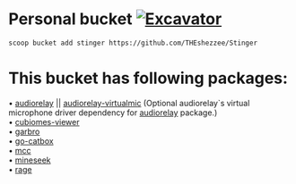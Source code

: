 # Personal bucket [![Excavator](https://github.com/THEshezzee/Stinger/actions/workflows/excavator.yml/badge.svg)](https://github.com/THEshezzee/Stinger/actions/workflows/excavator.yml)

```
scoop bucket add stinger https://github.com/THEshezzee/Stinger
```
# This bucket has following packages:

• [audiorelay](https://audiorelay.net) || [audiorelay-virtualmic](https://docs.audiorelay.net/instructions/windows/use-your-phone-as-a-mic-for-windows-10) (Optional audiorelay`s virtual microphone driver dependency for [audiorelay](https://audiorelay.net) package.)  
• [cubiomes-viewer](https://github.com/Cubitect/cubiomes-viewer)  
• [garbro](https://github.com/morkt/GARbro)  
• [go-catbox](https://github.com/wabarc/go-catbox)  
• [mcc](https://github.com/MCCTeam/Minecraft-Console-Client)  
• [mineseek](https://github.com/MrMarble/mineseek)  
• [rage](https://github.com/str4d/rage)